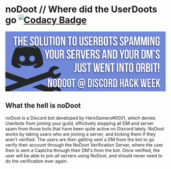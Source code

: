 # noDoot // Where did the UserDoots go [![Codacy Badge](https://api.codacy.com/project/badge/Grade/ca53c7dfceee43ba945f58f580fcc70f)](https://www.codacy.com?utm_source=github.com&amp;utm_medium=referral&amp;utm_content=Fido2603/noDoot&amp;utm_campaign=Badge_Grade)

![noDoot Banner](https://raw.githubusercontent.com/Fido2603/noDoot/master/img/nodoot-readme.png)
## What the hell is noDoot
noDoot is a Discord bot developed by HeroGamers#0001, which denies Userbots from joining your guild, effictively stopping all DM and server spam from those bots that have been quite active on Discord lately. NoDoot works by taking users who are joining a server, and kicking them if they aren't verified. The users are then getting sent a DM from the bot to go verify their account through the NoDoot Verification Server, where the user then is sent a Captcha through their DM's from the bot. Once verified, the user will be able to join all servers using NoDoot, and should never need to do the verification ever again.
